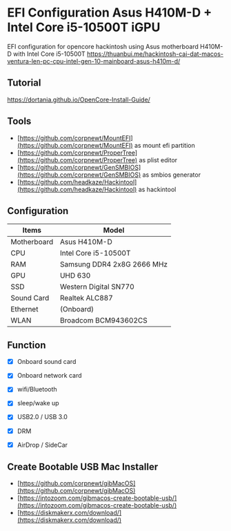 # EFI Configuration Asus H410M-D + Intel Core i5-10500T iGPU
EFI configuration for opencore hackintosh using Asus motherboard H410M-D with Intel Core i5-10500T
https://thuanbui.me/hackintosh-cai-dat-macos-ventura-len-pc-cpu-intel-gen-10-mainboard-asus-h410m-d/
 
##  Tutorial
https://dortania.github.io/OpenCore-Install-Guide/

## Tools
- [https://github.com/corpnewt/MountEFI](https://github.com/corpnewt/MountEFI) as mount efi partition
- [https://github.com/corpnewt/ProperTree](https://github.com/corpnewt/ProperTree) as plist editor
- [https://github.com/corpnewt/GenSMBIOS](https://github.com/corpnewt/GenSMBIOS) as smbios generator
- [https://github.com/headkaze/Hackintool](https://github.com/headkaze/Hackintool) as hackintool

##  Configuration

| Items       | Model               |
| ----------- | ------------------- |
| Motherboard | Asus H410M-D |
| CPU         | Intel Core i5-10500T |
| RAM         | Samsung DDR4 2x8G 2666 MHz |
| GPU | UHD 630 |
| SSD | Western Digital SN770
| Sound Card  | Realtek ALC887      |
| Ethernet    | (Onboard)           |
| WLAN        | Broadcom BCM943602CS |


##  Function
- [x] Onboard sound card
- [x] Onboard network card
- [x] wifi/Bluetooth
- [x] sleep/wake up
- [x] USB2.0 / USB 3.0
- [x] DRM
- [x] AirDrop / SideCar


## Create Bootable USB Mac Installer
- [https://github.com/corpnewt/gibMacOS](https://github.com/corpnewt/gibMacOS)
- [https://intozoom.com/gibmacos-create-bootable-usb/](https://intozoom.com/gibmacos-create-bootable-usb/)
- [https://diskmakerx.com/download/](https://diskmakerx.com/download/)
